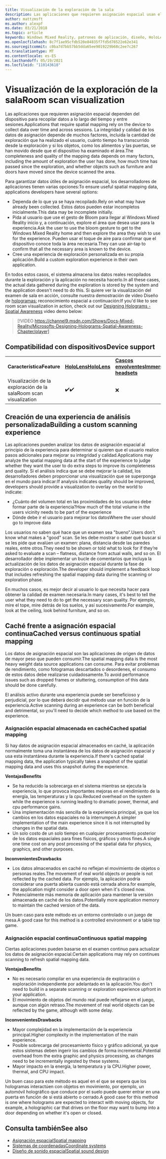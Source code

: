 ```yaml
---
title: Visualización de la exploración de la sala
description: Las aplicaciones que requieren asignación espacial usan el dispositivo para recopilar datos a lo largo del tiempo y entre sesiones.
author: mattzmsft
ms.author: alexpf
ms.date: 03/21/2018
ms.topic: article
keywords: Windows Mixed Reality, patrones de aplicación, diseño, HoloLens, examen de sala, asignación espacial, malla, casco de realidad mixta, casco de realidad mixta de Windows, casco de realidad virtual, HoloLens
ms.openlocfilehash: 8c7f1ae95cfdb520e84835f7fd5d78522e62e341
ms.sourcegitcommit: c0ba7d7bb57bb5dda65ee9019229b68c2ee7c267
ms.translationtype: MT
ms.contentlocale: es-ES
ms.lasthandoff: 05/19/2021
ms.locfileid: "110143618"
---
```

# <a name="room-scan-visualization"></a><span data-ttu-id="303a4-104">Visualización de la exploración de la sala</span><span class="sxs-lookup"><span data-stu-id="303a4-104">Room scan visualization</span></span>

<span data-ttu-id="303a4-105">Las aplicaciones que requieren asignación espacial dependen del dispositivo para recopilar datos a lo largo del tiempo y entre sesiones.</span><span class="sxs-lookup"><span data-stu-id="303a4-105">Applications that require spatial mapping rely on the device to collect data over time and across sessions.</span></span> <span data-ttu-id="303a4-106">La integridad y calidad de los datos de asignación depende de muchos factores, incluida la cantidad de exploración que ha realizado el usuario, cuánto tiempo ha transcurrido desde la exploración y si los objetos, como los alimentos y las puertas, se han movido desde que el dispositivo ha examinado el área.</span><span class="sxs-lookup"><span data-stu-id="303a4-106">The completeness and quality of the mapping data depends on many factors, including the amount of exploration the user has done, how much time has passed since the exploration, and whether objects such as furniture and doors have moved since the device scanned the area.</span></span>

<span data-ttu-id="303a4-107">Para garantizar datos útiles de asignación espacial, los desarrolladores de aplicaciones tienen varias opciones:</span><span class="sxs-lookup"><span data-stu-id="303a4-107">To ensure useful spatial mapping data, applications developers have several options:</span></span>
* <span data-ttu-id="303a4-108">Dependa de lo que ya se haya recopilado.</span><span class="sxs-lookup"><span data-stu-id="303a4-108">Rely on what may have already been collected.</span></span> <span data-ttu-id="303a4-109">Estos datos pueden estar incompletos inicialmente.</span><span class="sxs-lookup"><span data-stu-id="303a4-109">This data may be incomplete initially.</span></span>
* <span data-ttu-id="303a4-110">Pida al usuario que use el gesto de Bloom para llegar al Windows Mixed Reality inicio y, a continuación, explore el área que desea usar para la experiencia.</span><span class="sxs-lookup"><span data-stu-id="303a4-110">Ask the user to use the bloom gesture to get to the Windows Mixed Reality home and then explore the area they wish to use for the experience.</span></span> <span data-ttu-id="303a4-111">Pueden usar el toque de aire para confirmar que el dispositivo conoce toda la área necesaria.</span><span class="sxs-lookup"><span data-stu-id="303a4-111">They can use air-tap to confirm that all the necessary area is known to the device.</span></span>
* <span data-ttu-id="303a4-112">Cree una experiencia de exploración personalizada en su propia aplicación.</span><span class="sxs-lookup"><span data-stu-id="303a4-112">Build a custom exploration experience in their own application.</span></span>

<span data-ttu-id="303a4-113">En todos estos casos, el sistema almacena los datos reales recopilados durante la exploración y la aplicación no necesita hacerlo.</span><span class="sxs-lookup"><span data-stu-id="303a4-113">In all these cases, the actual data gathered during the exploration is stored by the system and the application doesn't need to do this.</span></span> <span data-ttu-id="303a4-114">Si quiere ver la visualización del examen de sala en acción, consulte nuestra demostración de vídeo Diseño de [hologramas:]() reconocimiento espacial a continuación:</span><span class="sxs-lookup"><span data-stu-id="303a4-114">If you'd like to see room scan visualization in action, check out our [Designing Holograms - Spatial Awareness]() video demo below:</span></span>

> [!VIDEO https://channel9.msdn.com/Shows/Docs-Mixed-Reality/Microsofts-Designing-Holograms-Spatial-Awareness-Chapter/player]

## <a name="device-support"></a><span data-ttu-id="303a4-115">Compatibilidad con dispositivos</span><span class="sxs-lookup"><span data-stu-id="303a4-115">Device support</span></span>

<table>
    <colgroup>
    <col width="33%" />
    <col width="33%" />
    <col width="33%" />
    </colgroup>
    <tr>
        <td><span data-ttu-id="303a4-116"><strong>Característica</strong></span><span class="sxs-lookup"><span data-stu-id="303a4-116"><strong>Feature</strong></span></span></td>
        <td><span data-ttu-id="303a4-117"><a href="/hololens/hololens1-hardware"><strong>HoloLens</strong></a></span><span class="sxs-lookup"><span data-stu-id="303a4-117"><a href="/hololens/hololens1-hardware"><strong>HoloLens</strong></a></span></span></td>
        <td><span data-ttu-id="303a4-118"><a href="../discover/immersive-headset-hardware-details.md"><strong>Cascos envolventes</strong></a></span><span class="sxs-lookup"><span data-stu-id="303a4-118"><a href="../discover/immersive-headset-hardware-details.md"><strong>Immersive headsets</strong></a></span></span></td>
    </tr>
     <tr>
        <td><span data-ttu-id="303a4-119">Visualización de la exploración de la sala</span><span class="sxs-lookup"><span data-stu-id="303a4-119">Room scan visualization</span></span></td>
        <td><span data-ttu-id="303a4-120">✔️</span><span class="sxs-lookup"><span data-stu-id="303a4-120">✔️</span></span></td>
        <td>❌</td>
    </tr>
</table>

## <a name="building-a-custom-scanning-experience"></a><span data-ttu-id="303a4-121">Creación de una experiencia de análisis personalizada</span><span class="sxs-lookup"><span data-stu-id="303a4-121">Building a custom scanning experience</span></span>

<span data-ttu-id="303a4-122">Las aplicaciones pueden analizar los datos de asignación espacial al principio de la experiencia para determinar si quieren que el usuario realice pasos adicionales para mejorar su integridad y calidad.</span><span class="sxs-lookup"><span data-stu-id="303a4-122">Applications may analyze the spatial mapping data at the start of the experience to judge whether they want the user to do extra steps to improve its completeness and quality.</span></span> <span data-ttu-id="303a4-123">Si el análisis indica que se debe mejorar la calidad, los desarrolladores deben proporcionar una visualización que se superponga en el mundo para indicar:</span><span class="sxs-lookup"><span data-stu-id="303a4-123">If analysis indicates quality should be improved, developers should provide a visualization to overlay on the world to indicate:</span></span>
* <span data-ttu-id="303a4-124">¿Cuánto del volumen total en las proximidades de los usuarios debe formar parte de la experiencia?</span><span class="sxs-lookup"><span data-stu-id="303a4-124">How much of the total volume in the users vicinity needs to be part of the experience</span></span>
* <span data-ttu-id="303a4-125">Dónde debe ir el usuario para mejorar los datos</span><span class="sxs-lookup"><span data-stu-id="303a4-125">Where the user should go to improve data</span></span>

<span data-ttu-id="303a4-126">Los usuarios no saben qué hace que un examen sea "bueno".</span><span class="sxs-lookup"><span data-stu-id="303a4-126">Users don't know what makes a "good" scan.</span></span> <span data-ttu-id="303a4-127">Se les debe mostrar o saber qué buscar si se les pide que evalúen un examen: plana, distancia desde las paredes reales, entre otros.</span><span class="sxs-lookup"><span data-stu-id="303a4-127">They need to be shown or told what to look for if they’re asked to evaluate a scan – flatness, distance from actual walls, and so on.</span></span> <span data-ttu-id="303a4-128">El desarrollador debe implementar un bucle de comentarios que incluya la actualización de los datos de asignación espacial durante la fase de exploración o exploración.</span><span class="sxs-lookup"><span data-stu-id="303a4-128">The developer should implement a feedback loop that includes refreshing the spatial mapping data during the scanning or exploration phase.</span></span>

<span data-ttu-id="303a4-129">En muchos casos, es mejor decir al usuario lo que necesita hacer para obtener la calidad de examen necesaria.</span><span class="sxs-lookup"><span data-stu-id="303a4-129">In many cases, it's best to tell the user what they need to do to get the necessary scan quality.</span></span> <span data-ttu-id="303a4-130">Por ejemplo, mire el tope, mire detrás de los suelos, y así sucesivamente.</span><span class="sxs-lookup"><span data-stu-id="303a4-130">For example, look at the ceiling, look behind furniture, and so on.</span></span>

## <a name="cached-versus-continuous-spatial-mapping"></a><span data-ttu-id="303a4-131">Caché frente a asignación espacial continua</span><span class="sxs-lookup"><span data-stu-id="303a4-131">Cached versus continuous spatial mapping</span></span>

<span data-ttu-id="303a4-132">Los datos de asignación espacial son las aplicaciones de origen de datos de mayor peso que pueden consumir.</span><span class="sxs-lookup"><span data-stu-id="303a4-132">The spatial mapping data is the most heavy weight data source applications can consume.</span></span> <span data-ttu-id="303a4-133">Para evitar problemas de rendimiento, como fotogramas descartados o desordenes, el consumo de estos datos debe realizarse cuidadosamente.</span><span class="sxs-lookup"><span data-stu-id="303a4-133">To avoid performance issues such as dropped frames or stuttering, consumption of this data should be done carefully.</span></span>

<span data-ttu-id="303a4-134">El análisis activo durante una experiencia puede ser beneficioso y perjudicial, por lo que deberá decidir qué método usar en función de la experiencia.</span><span class="sxs-lookup"><span data-stu-id="303a4-134">Active scanning during an experience can be both beneficial and detrimental, so you'll need to decide which method to use based on the experience.</span></span>

### <a name="cached-spatial-mapping"></a><span data-ttu-id="303a4-135">Asignación espacial almacenada en caché</span><span class="sxs-lookup"><span data-stu-id="303a4-135">Cached spatial mapping</span></span>

<span data-ttu-id="303a4-136">Si hay datos de asignación espacial almacenados en caché, la aplicación normalmente toma una instantánea de los datos de asignación espacial y usa esta instantánea durante la experiencia.</span><span class="sxs-lookup"><span data-stu-id="303a4-136">If there's cached spatial mapping data, the application typically takes a snapshot of the spatial mapping data and uses this snapshot during the experience.</span></span>

<span data-ttu-id="303a4-137">**Ventajas**</span><span class="sxs-lookup"><span data-stu-id="303a4-137">**Benefits**</span></span>
* <span data-ttu-id="303a4-138">Se ha reducido la sobrecarga en el sistema mientras se ejecuta la experiencia, lo que provoca importantes mejoras en el rendimiento de la energía, las temperaturas y la cpu.</span><span class="sxs-lookup"><span data-stu-id="303a4-138">Reduced overhead on the system while the experience is running leading to dramatic power, thermal, and cpu performance gains.</span></span>
* <span data-ttu-id="303a4-139">Una implementación más sencilla de la experiencia principal, ya que los cambios en los datos espaciales no la interrumpen.</span><span class="sxs-lookup"><span data-stu-id="303a4-139">A simpler implementation of the main experience since it is not interrupted by changes in the spatial data.</span></span>
* <span data-ttu-id="303a4-140">Un solo costo de un solo tiempo en cualquier procesamiento posterior de los datos espaciales para fines físicos, gráficos y otros fines.</span><span class="sxs-lookup"><span data-stu-id="303a4-140">A single one time cost on any post processing of the spatial data for physics, graphics, and other purposes.</span></span>

<span data-ttu-id="303a4-141">**Inconvenientes**</span><span class="sxs-lookup"><span data-stu-id="303a4-141">**Drawbacks**</span></span>
* <span data-ttu-id="303a4-142">Los datos almacenados en caché no reflejan el movimiento de objetos o personas reales.</span><span class="sxs-lookup"><span data-stu-id="303a4-142">The movement of real world objects or people is not reflected by the cached data.</span></span> <span data-ttu-id="303a4-143">Por ejemplo, la aplicación podría considerar una puerta abierta cuando está cerrada ahora.</span><span class="sxs-lookup"><span data-stu-id="303a4-143">for example, the application might consider a door open when it's closed now.</span></span>
* <span data-ttu-id="303a4-144">Potencialmente más memoria de aplicación para mantener la versión almacenada en caché de los datos.</span><span class="sxs-lookup"><span data-stu-id="303a4-144">Potentially more application memory to maintain the cached version of the data.</span></span>

<span data-ttu-id="303a4-145">Un buen caso para este método es un entorno controlado o un juego de mesa.</span><span class="sxs-lookup"><span data-stu-id="303a4-145">A good case for this method is a controlled environment or a table top game.</span></span>

### <a name="continuous-spatial-mapping"></a><span data-ttu-id="303a4-146">Asignación espacial continua</span><span class="sxs-lookup"><span data-stu-id="303a4-146">Continuous spatial mapping</span></span>

<span data-ttu-id="303a4-147">Ciertas aplicaciones pueden basarse en el examen continuo para actualizar los datos de asignación espacial.</span><span class="sxs-lookup"><span data-stu-id="303a4-147">Certain applications may rely on continues scanning to refresh spatial mapping data.</span></span>

<span data-ttu-id="303a4-148">**Ventajas**</span><span class="sxs-lookup"><span data-stu-id="303a4-148">**Benefits**</span></span>
* <span data-ttu-id="303a4-149">No es necesario compilar en una experiencia de exploración o exploración independiente por adelantado en la aplicación.</span><span class="sxs-lookup"><span data-stu-id="303a4-149">You don't need to build in a separate scanning or exploration experience upfront in your application.</span></span>
* <span data-ttu-id="303a4-150">El movimiento de objetos del mundo real puede reflejarse en el juego, aunque con algún retraso.</span><span class="sxs-lookup"><span data-stu-id="303a4-150">The movement of real world objects can be reflected by the game, although with some delay.</span></span>

<span data-ttu-id="303a4-151">**Inconvenientes**</span><span class="sxs-lookup"><span data-stu-id="303a4-151">**Drawbacks**</span></span>
* <span data-ttu-id="303a4-152">Mayor complejidad en la implementación de la experiencia principal.</span><span class="sxs-lookup"><span data-stu-id="303a4-152">Higher complexity in the implementation of the main experience.</span></span>
* <span data-ttu-id="303a4-153">Posible sobrecarga del procesamiento físico y gráfico adicional, ya que estos sistemas deben ingerir los cambios de forma incremental.</span><span class="sxs-lookup"><span data-stu-id="303a4-153">Potential overhead from the extra graphic and physics processing, as changes need to be incrementally ingested by these systems.</span></span>
* <span data-ttu-id="303a4-154">Mayor impacto en la energía, la temperatura y la CPU.</span><span class="sxs-lookup"><span data-stu-id="303a4-154">Higher power, thermal, and CPU impact.</span></span>

<span data-ttu-id="303a4-155">Un buen caso para este método es aquel en el que se espera que los hologramas interactúen con objetos en movimiento, por ejemplo, un automóvil holográfico que conduce por el suelo puede querer entrar en una puerta en función de si está abierto o cerrado.</span><span class="sxs-lookup"><span data-stu-id="303a4-155">A good case for this method is one where holograms are expected to interact with moving objects, for example, a holographic car that drives on the floor may want to bump into a door depending on whether it's open or closed.</span></span>

## <a name="see-also"></a><span data-ttu-id="303a4-156">Consulta también</span><span class="sxs-lookup"><span data-stu-id="303a4-156">See also</span></span>

* [<span data-ttu-id="303a4-157">Asignación espacial</span><span class="sxs-lookup"><span data-stu-id="303a4-157">Spatial mapping</span></span>](spatial-mapping.md)
* [<span data-ttu-id="303a4-158">Sistemas de coordenadas</span><span class="sxs-lookup"><span data-stu-id="303a4-158">Coordinate systems</span></span>](coordinate-systems.md)
* [<span data-ttu-id="303a4-159">Diseño de sonido espacial</span><span class="sxs-lookup"><span data-stu-id="303a4-159">Spatial sound design</span></span>](spatial-sound-design.md)